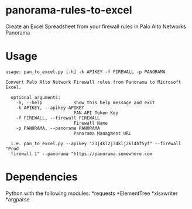 panorama-rules-to-excel
=======================

Create an Excel Spreadsheet from your firewall rules in Palo Alto Networks Panorama

Usage
=====
    usage: pan_to_excel.py [-h] -k APIKEY -f FIREWALL -p PANORAMA
    
    Convert Palo Alto Network Firewall rules from Panorama to Microsoft Excel.
      
      optional arguments:
        -h, --help            show this help message and exit
        -k APIKEY, --apikey APIKEY
                              PAN API Token Key
        -f FIREWALL, --firewall FIREWALL
                              Firewall Name
        -p PANORAMA, --panorama PANORAMA
                              Panorama Managment URL
      
      i.e. pan_to_excel.py --apikey "23j4kl2j34klj2kl4hf5yf" --firewall "Prod
      firewall 1" --panorama "https://panorama.somewhere.com

Dependencies
============
Python with the following modules:
*requests
*ElementTree
*xlsxwriter
*argparse

